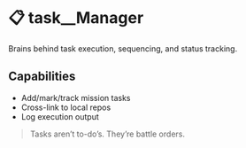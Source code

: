 # 📋 task__Manager

Brains behind task execution, sequencing, and status tracking.

## Capabilities
- Add/mark/track mission tasks
- Cross-link to local repos
- Log execution output

> Tasks aren’t to-do’s. They’re battle orders.
